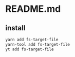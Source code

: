 # README.md



## install

```bash
yarn add fs-target-file
yarn-tool add fs-target-file
yt add fs-target-file
```

